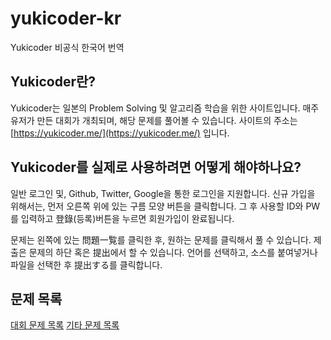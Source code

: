 # yukicoder-kr
Yukicoder 비공식 한국어 번역

## Yukicoder란?

Yukicoder는 일본의 Problem Solving 및 알고리즘 학습을 위한 사이트입니다. 
매주 유저가 만든 대회가 개최되며, 해당 문제를 풀어볼 수 있습니다.
사이트의 주소는 [https://yukicoder.me/](https://yukicoder.me/) 입니다.

## Yukicoder를 실제로 사용하려면 어떻게 해야하나요?

일반 로그인 및, Github, Twitter, Google을 통한 로그인을 지원합니다.
신규 가입을 위해서는, 먼저 오른쪽 위에 있는 구름 모양 버튼을 클릭합니다. 
그 후 사용할 ID와 PW를 입력하고 登錄(등록)버튼을 누르면 회원가입이 완료됩니다.

문제는 왼쪽에 있는 問題一覧를 클릭한 후, 원하는 문제를 클릭해서 풀 수 있습니다.
제출은 문제의 하단 혹은 提出에서 할 수 있습니다.
언어를 선택하고, 소스를 붙여넣거나 파일을 선택한 후 提出する를 클릭합니다.

## 문제 목록

[대회 문제 목록](Contest.md)
[기타 문제 목록](Problem.md)
